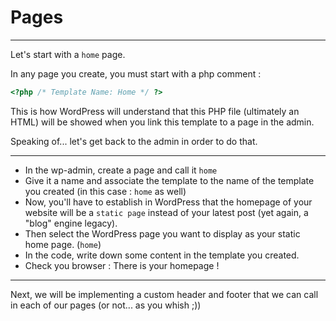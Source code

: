 # Pages

---

Let's start with a `home` page.

In any page you create, you must start with a php comment :

```php
<?php /* Template Name: Home */ ?>
```

This is how WordPress will understand that this PHP file (ultimately an HTML) will be showed when you link this template to a page in the admin.

Speaking of... let's get back to the admin in order to do that.

---

- In the wp-admin, create a page and call it `home`
- Give it a name and associate the template to the name of the template you created (in this case : `home` as well)
- Now, you'll have to establish in WordPress that the homepage of your website will be a `static page` instead of your latest post (yet again, a "blog" engine legacy).
- Then select the WordPress page you want to display as your static home page. (`home`)
- In the code, write down some content in the template you created.
- Check you browser : There is your homepage !

---

Next, we will be implementing a custom header and footer that we can call in each of our pages (or not... as you whish ;))

